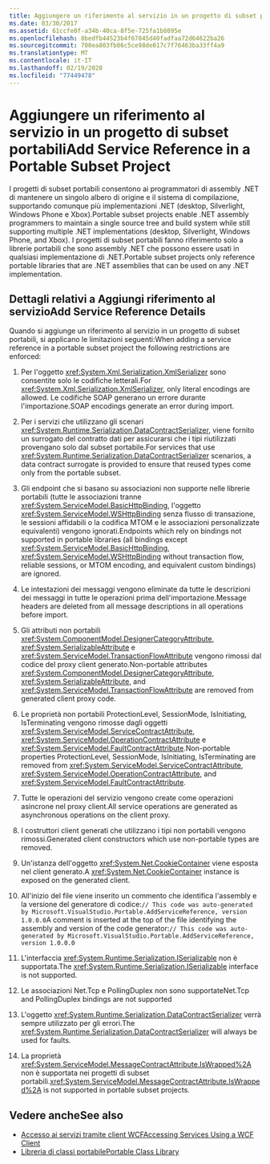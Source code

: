 ```yaml
---
title: Aggiungere un riferimento al servizio in un progetto di subset portabili
ms.date: 03/30/2017
ms.assetid: 61ccfe0f-a34b-40ca-8f5e-725fa1b8095e
ms.openlocfilehash: 8bedfb44523b4f67845d40fadfaa72d64622ba26
ms.sourcegitcommit: 700ea803fb06c5ce98de017c7f76463ba33ff4a9
ms.translationtype: MT
ms.contentlocale: it-IT
ms.lasthandoff: 02/19/2020
ms.locfileid: "77449478"
---
```

# <a name="add-service-reference-in-a-portable-subset-project"></a><span data-ttu-id="7a4f6-102">Aggiungere un riferimento al servizio in un progetto di subset portabili</span><span class="sxs-lookup"><span data-stu-id="7a4f6-102">Add Service Reference in a Portable Subset Project</span></span>

<span data-ttu-id="7a4f6-103">I progetti di subset portabili consentono ai programmatori di assembly .NET di mantenere un singolo albero di origine e il sistema di compilazione, supportando comunque più implementazioni .NET (desktop, Silverlight, Windows Phone e Xbox).</span><span class="sxs-lookup"><span data-stu-id="7a4f6-103">Portable subset projects enable .NET assembly programmers to maintain a single source tree and build system while still supporting multiple .NET implementations (desktop, Silverlight, Windows Phone, and Xbox).</span></span> <span data-ttu-id="7a4f6-104">I progetti di subset portabili fanno riferimento solo a librerie portabili che sono assembly .NET che possono essere usati in qualsiasi implementazione di .NET.</span><span class="sxs-lookup"><span data-stu-id="7a4f6-104">Portable subset projects only reference portable libraries that are .NET assemblies that can be used on any .NET implementation.</span></span>
  
## <a name="add-service-reference-details"></a><span data-ttu-id="7a4f6-105">Dettagli relativi a Aggiungi riferimento al servizio</span><span class="sxs-lookup"><span data-stu-id="7a4f6-105">Add Service Reference Details</span></span>  
 <span data-ttu-id="7a4f6-106">Quando si aggiunge un riferimento al servizio in un progetto di subset portabili, si applicano le limitazioni seguenti:</span><span class="sxs-lookup"><span data-stu-id="7a4f6-106">When adding a service reference in a portable subset project the following restrictions are enforced:</span></span>  
  
1. <span data-ttu-id="7a4f6-107">Per l'oggetto <xref:System.Xml.Serialization.XmlSerializer> sono consentite solo le codifiche letterali.</span><span class="sxs-lookup"><span data-stu-id="7a4f6-107">For <xref:System.Xml.Serialization.XmlSerializer>, only literal encodings are allowed.</span></span> <span data-ttu-id="7a4f6-108">Le codifiche SOAP generano un errore durante l'importazione.</span><span class="sxs-lookup"><span data-stu-id="7a4f6-108">SOAP encodings generate an error during import.</span></span>  
  
2. <span data-ttu-id="7a4f6-109">Per i servizi che utilizzano gli scenari <xref:System.Runtime.Serialization.DataContractSerializer>, viene fornito un surrogato del contratto dati per assicurarsi che i tipi riutilizzati provengano solo dal subset portabile.</span><span class="sxs-lookup"><span data-stu-id="7a4f6-109">For services that use <xref:System.Runtime.Serialization.DataContractSerializer> scenarios, a data contract surrogate is provided to ensure that reused types come only from the portable subset.</span></span>  
  
3. <span data-ttu-id="7a4f6-110">Gli endpoint che si basano su associazioni non supporte nelle librerie portabili (tutte le associazioni tranne <xref:System.ServiceModel.BasicHttpBinding>, l'oggetto <xref:System.ServiceModel.WSHttpBinding> senza flusso di transazione, le sessioni affidabili o la codifica MTOM e le associazioni personalizzate equivalenti) vengono ignorati.</span><span class="sxs-lookup"><span data-stu-id="7a4f6-110">Endpoints which rely on bindings not supported in portable libraries (all bindings except <xref:System.ServiceModel.BasicHttpBinding>, <xref:System.ServiceModel.WSHttpBinding> without transaction flow, reliable sessions, or MTOM encoding, and equivalent custom bindings) are ignored.</span></span>  
  
4. <span data-ttu-id="7a4f6-111">Le intestazioni dei messaggi vengono eliminate da tutte le descrizioni dei messaggi in tutte le operazioni prima dell'importazione.</span><span class="sxs-lookup"><span data-stu-id="7a4f6-111">Message headers are deleted from all message descriptions in all operations before import.</span></span>  
  
5. <span data-ttu-id="7a4f6-112">Gli attributi non portabili <xref:System.ComponentModel.DesignerCategoryAttribute>, <xref:System.SerializableAttribute> e <xref:System.ServiceModel.TransactionFlowAttribute> vengono rimossi dal codice del proxy client generato.</span><span class="sxs-lookup"><span data-stu-id="7a4f6-112">Non-portable attributes <xref:System.ComponentModel.DesignerCategoryAttribute>, <xref:System.SerializableAttribute>, and <xref:System.ServiceModel.TransactionFlowAttribute> are removed from generated client proxy code.</span></span>  
  
6. <span data-ttu-id="7a4f6-113">Le proprietà non portabili ProtectionLevel, SessionMode, IsInitiating, IsTerminating vengono rimosse dagli oggetti <xref:System.ServiceModel.ServiceContractAttribute>, <xref:System.ServiceModel.OperationContractAttribute> e <xref:System.ServiceModel.FaultContractAttribute>.</span><span class="sxs-lookup"><span data-stu-id="7a4f6-113">Non-portable properties ProtectionLevel, SessionMode, IsInitiating, IsTerminating are removed from <xref:System.ServiceModel.ServiceContractAttribute>, <xref:System.ServiceModel.OperationContractAttribute>, and <xref:System.ServiceModel.FaultContractAttribute>.</span></span>  
  
7. <span data-ttu-id="7a4f6-114">Tutte le operazioni del servizio vengono create come operazioni asincrone nel proxy client.</span><span class="sxs-lookup"><span data-stu-id="7a4f6-114">All service operations are generated as asynchronous operations on the client proxy.</span></span>  
  
8. <span data-ttu-id="7a4f6-115">I costruttori client generati che utilizzano i tipi non portabili vengono rimossi.</span><span class="sxs-lookup"><span data-stu-id="7a4f6-115">Generated client constructors which use non-portable types are removed.</span></span>  
  
9. <span data-ttu-id="7a4f6-116">Un'istanza dell'oggetto <xref:System.Net.CookieContainer> viene esposta nel client generato.</span><span class="sxs-lookup"><span data-stu-id="7a4f6-116">A <xref:System.Net.CookieContainer> instance is exposed on the generated client.</span></span>  
  
10. <span data-ttu-id="7a4f6-117">All'inizio del file viene inserito un commento che identifica l'assembly e la versione del generatore di codice:`// This code was auto-generated by Microsoft.VisualStudio.Portable.AddServiceReference, version 1.0.0.0`</span><span class="sxs-lookup"><span data-stu-id="7a4f6-117">A comment is inserted at the top of the file identifying the assembly and version of the code generator:`// This code was auto-generated by Microsoft.VisualStudio.Portable.AddServiceReference, version 1.0.0.0`</span></span>  
  
11. <span data-ttu-id="7a4f6-118">L'interfaccia <xref:System.Runtime.Serialization.ISerializable> non è supportata.</span><span class="sxs-lookup"><span data-stu-id="7a4f6-118">The <xref:System.Runtime.Serialization.ISerializable> interface is not supported.</span></span>  
  
12. <span data-ttu-id="7a4f6-119">Le associazioni Net.Tcp e PollingDuplex non sono supportate</span><span class="sxs-lookup"><span data-stu-id="7a4f6-119">Net.Tcp and PollingDuplex bindings are not supported</span></span>  
  
13. <span data-ttu-id="7a4f6-120">L'oggetto <xref:System.Runtime.Serialization.DataContractSerializer> verrà sempre utilizzato per gli errori.</span><span class="sxs-lookup"><span data-stu-id="7a4f6-120">The <xref:System.Runtime.Serialization.DataContractSerializer> will always be used for faults.</span></span>  
  
14. <span data-ttu-id="7a4f6-121">La proprietà <xref:System.ServiceModel.MessageContractAttribute.IsWrapped%2A> non è supportata nei progetti di subset portabili.</span><span class="sxs-lookup"><span data-stu-id="7a4f6-121"><xref:System.ServiceModel.MessageContractAttribute.IsWrapped%2A> is not supported in portable subset projects.</span></span>  
  
## <a name="see-also"></a><span data-ttu-id="7a4f6-122">Vedere anche</span><span class="sxs-lookup"><span data-stu-id="7a4f6-122">See also</span></span>

- [<span data-ttu-id="7a4f6-123">Accesso ai servizi tramite client WCF</span><span class="sxs-lookup"><span data-stu-id="7a4f6-123">Accessing Services Using a WCF Client</span></span>](accessing-services-using-a-wcf-client.md)
- [<span data-ttu-id="7a4f6-124">Libreria di classi portabile</span><span class="sxs-lookup"><span data-stu-id="7a4f6-124">Portable Class Library</span></span>](../../standard/cross-platform/cross-platform-development-with-the-portable-class-library.md)

